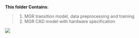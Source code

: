 **This folder Contains**:
>1. MGR transition model, data preprocessing and training
>2. MGR CAD model with hardware specification

<img src="https://github.com/eranbTAU/Closing-the-Reality/Car/MGR_side.jpeg">
